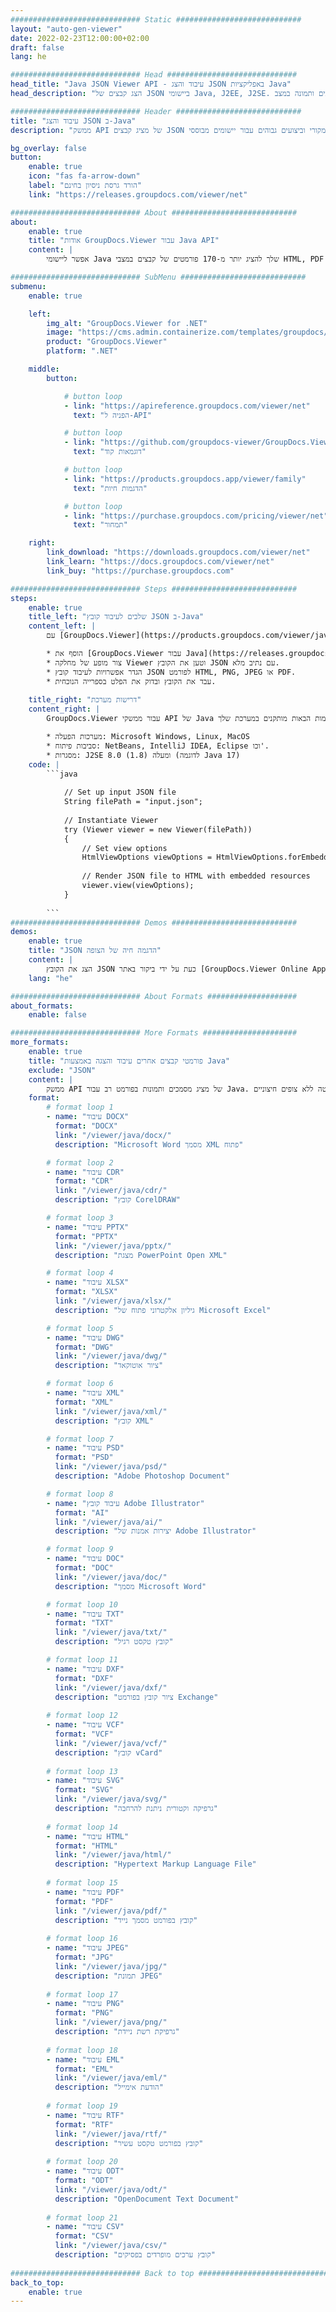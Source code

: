 ```yaml
---
############################# Static ############################
layout: "auto-gen-viewer"
date: 2022-02-23T12:00:00+02:00
draft: false
lang: he

############################# Head #############################
head_title: "Java JSON Viewer API - עיבוד והצג JSON באפליקציות Java"
head_description: "הצג קבצים של JSON ביישומי Java, J2EE, J2SE. תומך בצפייה ב-170+ פורמטים של קבצי מסמכים ותמונה במצב HTML, PDF או תמונה עם תכונות מתקדמות לניהול אפשרויות צפייה במסמכים."

############################# Header ############################
title: "עיבוד והצג JSON ב-Java" 
description: "ממשק API של מציג קבצים JSON מקורי וביצועים גבוהים עבור יישומים מבוססי Java, J2EE ו-J2SE, התומך במגוון רחב של תכונות נוספות להתאמה אישית של המראה של פורמט מסמך הפלט." 

bg_overlay: false
button:
    enable: true
    icon: "fas fa-arrow-down"
    label: "הורד גרסת ניסיון בחינם"
    link: "https://releases.groupdocs.com/viewer/net"

############################# About ############################
about:
    enable: true
    title: "אודות GroupDocs.Viewer עבור Java API" 
    content: |
        אפשר ליישומי Java שלך להציג יותר מ-170 פורמטים של קבצים במצבי HTML, PDF או תמונה באמצעות GroupDocs.Viewer עבור ממשקי API של Java ללא תוכנה נוספת מותקנת; כגון Microsoft Office, Apache Open Office, Adobe Acrobat Reader וכו'. מפתחים יכולים להציג בקלות את כל התמונות וסוגי המסמכים הפופולריים כולל Microsoft Office, OpenDocument, HTML, PDF, Archive, Diagrams, Photoshop, AutoCAD ושפת תכנות בתבניות של יישומי Java עם עיבוד מהיר ואיכותי ביותר.

############################# SubMenu ############################
submenu:
    enable: true

    left:
        img_alt: "GroupDocs.Viewer for .NET"
        image: "https://cms.admin.containerize.com/templates/groupdocs/images/product-logos/90x90-noborder/groupdocs-viewer-net.png"
        product: "GroupDocs.Viewer"
        platform: ".NET"

    middle:
        button:

            # button loop
            - link: "https://apireference.groupdocs.com/viewer/net"
              text: "הפניה ל-API"

            # button loop
            - link: "https://github.com/groupdocs-viewer/GroupDocs.Viewer-for-.NET"
              text: "דוגמאות קוד"

            # button loop
            - link: "https://products.groupdocs.app/viewer/family"
              text: "הדגמות חיות"

            # button loop
            - link: "https://purchase.groupdocs.com/pricing/viewer/net"
              text: "תמחור"

    right:
        link_download: "https://downloads.groupdocs.com/viewer/net"
        link_learn: "https://docs.groupdocs.com/viewer/net"
        link_buy: "https://purchase.groupdocs.com"

############################# Steps ############################
steps:
    enable: true
    title_left: "שלבים לעיבוד קובץ JSON ב-Java" 
    content_left: |
        עם [GroupDocs.Viewer](https://products.groupdocs.com/viewer/java/) אתה יכול לעבד את JSON ל-HTML, JPEG, PNG או PDF בכמה שלבים.

        * הוסף את [GroupDocs.Viewer עבור Java](https://releases.groupdocs.com/viewer/java/) כתלות בפרויקט שלך. 
        * צור מופע של מחלקה Viewer וטען את הקובץ JSON עם נתיב מלא. 
        * הגדר אפשרויות לעיבוד קובץ JSON לפורמט HTML, PNG, JPEG או PDF. 
        * עבד את הקובץ ובדוק את הפלט בספרייה הנוכחית. 
        
    title_right: "דרישות מערכת" 
    content_right: |
        GroupDocs.Viewer עבור ממשקי API של Java נתמכים בכל הפלטפורמות ומערכות ההפעלה העיקריות. לפני הפעלת הקוד שלהלן, אנא ודא שהדרישות המוקדמות הבאות מותקנים במערכת שלך.

        * מערכות הפעלה: Microsoft Windows, Linux, MacOS 
        * סביבות פיתוח: NetBeans, IntelliJ IDEA, Eclipse וכו'. 
        * מסגרות: J2SE 8.0 (1.8) ומעלה (לדוגמה Java 17) 
    code: |
        ```java
                        
            // Set up input JSON file
            String filePath = "input.json";
        
            // Instantiate Viewer
            try (Viewer viewer = new Viewer(filePath))
            {
            	// Set view options 
            	HtmlViewOptions viewOptions = HtmlViewOptions.forEmbeddedResources();
                    
            	// Render JSON file to HTML with embedded resources
            	viewer.view(viewOptions);
            }
             
        ```
############################# Demos ############################
demos:
    enable: true
    title: "JSON הדגמה חיה של הצופה"
    content: |
        הצג את הקובץ JSON כעת על ידי ביקור באתר [GroupDocs.Viewer Online Apps](https://products.groupdocs.app/viewer/json).
    lang: "he"

############################# About Formats ####################
about_formats:
    enable: false

############################# More Formats #####################
more_formats:
    enable: true
    title: "פורמטי קבצים אחרים עיבוד והצגה באמצעות Java"
    exclude: "JSON"
    content: |
        ממשק API של מציג מסמכים ותמונות בפורמט רב עבור Java. הצג כמה מפורמטי הקבצים הפופולריים למטה ללא צופים חיצוניים.
    format: 
        # format loop 1
        - name: "עיבוד DOCX"
          format: "DOCX"
          link: "/viewer/java/docx/"
          description: "Microsoft Word מסמך XML פתוח" 

        # format loop 2
        - name: "עיבוד CDR" 
          format: "CDR"
          link: "/viewer/java/cdr/"
          description: "קובץ CorelDRAW" 

        # format loop 3
        - name: "עיבוד PPTX"
          format: "PPTX"
          link: "/viewer/java/pptx/"
          description: "מצגת PowerPoint Open XML" 

        # format loop 4
        - name: "עיבוד XLSX"
          format: "XLSX"
          link: "/viewer/java/xlsx/"
          description: "גיליון אלקטרוני פתוח של Microsoft Excel" 

        # format loop 5
        - name: "עיבוד DWG"
          format: "DWG"
          link: "/viewer/java/dwg/"
          description: "ציור אוטוקאד"

        # format loop 6
        - name: "עיבוד XML"
          format: "XML"
          link: "/viewer/java/xml/"
          description: "קובץ XML"

        # format loop 7
        - name: "עיבוד PSD"
          format: "PSD"
          link: "/viewer/java/psd/"
          description: "Adobe Photoshop Document"

        # format loop 8
        - name: "עיבוד קובץ Adobe Illustrator"
          format: "AI"
          link: "/viewer/java/ai/"
          description: "יצירות אמנות של Adobe Illustrator"

        # format loop 9
        - name: "עיבוד DOC"
          format: "DOC"
          link: "/viewer/java/doc/"
          description: "מסמך Microsoft Word" 

        # format loop 10
        - name: "עיבוד TXT" 
          format: "TXT"
          link: "/viewer/java/txt/"
          description: "קובץ טקסט רגיל" 

        # format loop 11
        - name: "עיבוד DXF" 
          format: "DXF"
          link: "/viewer/java/dxf/"
          description: "ציור קובץ בפורמט Exchange"  
          
        # format loop 12
        - name: "עיבוד VCF"
          format: "VCF"
          link: "/viewer/java/vcf/"
          description: "קובץ vCard"  
              
        # format loop 13
        - name: "עיבוד SVG"
          format: "SVG"
          link: "/viewer/java/svg/"
          description: "גרפיקה וקטורית ניתנת להרחבה" 
          
        # format loop 14
        - name: "עיבוד HTML"
          format: "HTML"
          link: "/viewer/java/html/"
          description: "Hypertext Markup Language File" 
          
        # format loop 15
        - name: "עיבוד PDF"
          format: "PDF"
          link: "/viewer/java/pdf/"
          description: "קובץ בפורמט מסמך נייד"
          
        # format loop 16
        - name: "עיבוד JPEG"
          format: "JPG"
          link: "/viewer/java/jpg/"
          description: "תמונת JPEG"
          
        # format loop 17
        - name: "עיבוד PNG"
          format: "PNG"
          link: "/viewer/java/png/"
          description: "גרפיקת רשת ניידת" 
          
        # format loop 18
        - name: "עיבוד EML"
          format: "EML"
          link: "/viewer/java/eml/"
          description: "הודעת אימייל" 
          
        # format loop 19
        - name: "עיבוד RTF"
          format: "RTF"
          link: "/viewer/java/rtf/"
          description: "קובץ בפורמט טקסט עשיר" 
          
        # format loop 20
        - name: "עיבוד ODT"
          format: "ODT"
          link: "/viewer/java/odt/"
          description: "OpenDocument Text Document" 
          
        # format loop 21
        - name: "עיבוד CSV"
          format: "CSV"
          link: "/viewer/java/csv/"
          description: "קובץ ערכים מופרדים בפסיקים" 
          
############################# Back to top ###############################
back_to_top:
    enable: true
---
```


